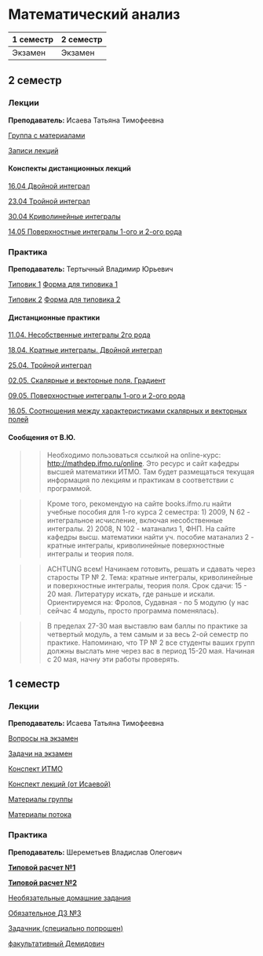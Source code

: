 # Математический анализ

|1 семестр|2 семестр|
|---|---|
|Экзамен|Экзамен|

## 2 семестр
### Лекции

**Преподаватель:** Исаева Татьяна Тимофеевна

[Группа с материалами](https://vk.com/club193570210)

[Записи лекций](https://www.youtube.com/playlist?list=PLj7ewET2KEJyxC7htu6MD4FNUPng2KC1e)


#### Конспекты дистанционных лекций

[16.04 Двойной интеграл](../Files/Isaeva/Isaeva-04-16.pdf)

[23.04 Тройной интеграл](../Files/Isaeva/Isaeva-04-23.pdf)

[30.04 Криволинейные интегралы](../Files/Isaeva/Isaeva-04-30.pdf)

[14.05 Поверхностные интегралы 1-ого и 2-ого рода](../Files/Isaeva/Isaeva-05-14.pdf)

### Практика

**Преподаватель:** Тертычный Владимир Юрьевич

[Типовик 1](https://books.ifmo.ru/file/pdf/1471.pdf)
[Форма для типовика 1](https://docs.google.com/forms/d/e/1FAIpQLSfLhE24Dx5D4zYfKRNCj-GtWt-ET-Tkw_HVeUxqgVO04vf9WQ/viewform)

[Типовик 2](https://books.ifmo.ru/file/pdf/888.pdf)
[Форма для типовика 2](https://docs.google.com/forms/d/e/1FAIpQLSfwKtjdfqN5Igmsuh4xGU3PgtU-31s_Mgp3kTeJf04BFDxSRQ/viewform)

#### Дистанционные практики

[11.04. Несобственные интегралы 2го рода](../Files/Tertychny/Tertychny-04-11.pdf)

[18.04. Кратные интегралы. Двойной интеграл](../Files/Tertychny/Tertychny-04-18.pdf)

[25.04. Тройной интеграл](../Files/Tertychny/Tertychny-04-25.pdf)

[02.05. Скалярные и векторные поля. Градиент](../Files/Tertychny/Tertychny-05-02.pdf)

[09.05. Поверхностные интегралы 1-ого и 2-ого рода](../Files/Tertychny/Tertychny-05-09.pdf)

[16.05. Соотношения между характеристиками скалярных и векторных полей](../Files/Tertychny/Tertychny-05-16.pdf)

#### Сообщения от В.Ю.

>> Необходимо пользоваться ссылкой на online-курс: http://mathdep.ifmo.ru/online. Это ресурс и сайт кафедры высшей математики ИТМО. Там будет размещаться текущая информация по лекциям и практикам в соответствии с программой.

>> Кроме того, рекомендую на сайте books.ifmo.ru найти учебные пособия для 1-го курса 2 семестра: 1) 2009, N 62 - интегральное исчисление, включая несобственные интегралы. 2) 2008, N 102 - матанализ 1, ФНП. На сайте кафедры высш. математики найти уч. пособие матанализ 2 - кратные интегралы, криволинейные поверхностные интегралы и теория поля.

>> ACHTUNG всем! Начинаем готовить, решать и сдавать через старосты ТР № 2. Тема: кратные интегралы, криволинейные и поверхностные интегралы, теория поля. Срок сдачи: 15 - 20 мая. Литературу искать, где раньше и искали. Ориентируемся на: Фролов, Судавная - по 5 модулю (у нас сейчас 4 модуль, просто программа поменялась).

>> В пределах 27-30 мая выставлю вам баллы по практике за четвертый модуль, а тем самым и за весь 2-ой семестр по практике. Напоминаю, что ТР № 2 все студенты ваших групп должны выслать мне через вас в период 15-20 мая. Начиная с 20 мая, начну эти работы проверять.

## 1 семестр
### Лекции

**Преподаватель:** Исаева Татьяна Тимофеевна

[Вопросы на экзамен](../Files/Matan_Questions.jpg)

[Задачи на экзамен](../Files/Zadachi_ekzamen_matan_Isaeva.pdf)

[Конспект ИТМО](http://neerc.ifmo.ru/wiki/index.php?title=%D0%9C%D0%B0%D1%82%D0%B5%D0%BC%D0%B0%D1%82%D0%B8%D1%87%D0%B5%D1%81%D0%BA%D0%B8%D0%B9_%D0%B0%D0%BD%D0%B0%D0%BB%D0%B8%D0%B7_1_%D0%BA%D1%83%D1%80%D1%81)

[Конспект лекций (от Исаевой)](https://drive.google.com/open?id=1dUxgguPysaKO0CY46b8uHq6aMnqjWlQI) 

[Материалы группы](https://drive.google.com/drive/folders/1Zzo5xMt3yBGYMdKVkhtGDmFdaQVFw8-a?sort=13&direction=a)

[Материалы потока](https://drive.google.com/drive/folders/1B0THe8TTUL_o85oORFz733EgUgB1NGfD?sort=13&direction=a)


### Практика

**Преподаватель:** Шереметьев Владислав Олегович

[**Типовой расчет №1**](https://drive.google.com/open?id=1olA9Kf1almlR_zRK3hQAlGUYDU_vOeU6)

[**Типовой расчет №2**](../Files/матан_типовик_2.pdf)

[Необязательные домашние задания](https://docs.google.com/document/d/100B2GhiiPc6GhrxP9IZQlGW6mHGH8Zi5smw23AMiaHU/edit)

[Обязательное ДЗ №3](../Files/mathematical_analysis_hw3.pdf)

[Задачник (специально попрошен)](https://drive.google.com/file/d/15Q_lJb927GEX3j2Mt1e80c-Nr7F6i-eu/view?usp=sharing)

[факультативный Демидович](http://pm-pu.ru/stuff/analiz/books/demidovich_sbornik.pdf)
